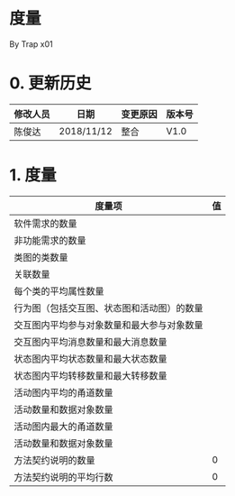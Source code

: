 # 度量

By Trap x01

# 0. 更新历史

| 修改人员 | 日期         | 变更原因      | 版本号  |
| ---- | ---------- | --------- | ---- |
| 陈俊达 | 2018/11/12 | 整合 | V1.0 |

# 1. 度量

| 度量项 | 值 |
| -- | -- |
| 软件需求的数量 | |
| 非功能需求的数量 | |
| 类图的类数量 |  |
| 关联数量 | |
| 每个类的平均属性数量 | |
| 行为图（包括交互图、状态图和活动图）的数量 | |
| 交互图内平均参与对象数量和最大参与对象数量 | |
| 交互图内平均消息数量和最大消息数量 | |
| 状态图内平均状态数量和最大状态数量 | |
| 状态图内平均转移数量和最大转移数量 | |
| 活动图内平均的甬道数量 | |
| 活动数量和数据对象数量 | |
| 活动图内最大的甬道数量 | |
| 活动数量和数据对象数量 | |
| 方法契约说明的数量 | 0 |
| 方法契约说明的平均行数 | 0 |